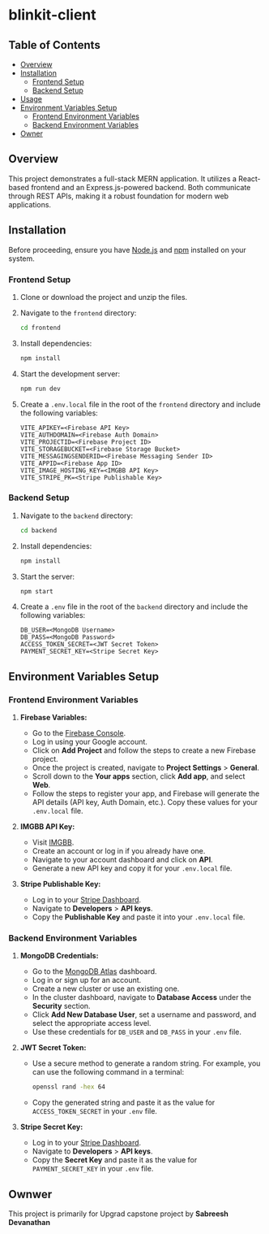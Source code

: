 # blinkit-client


## Table of Contents
- [Overview](#overview)
- [Installation](#installation)
  - [Frontend Setup](#frontend-setup)
  - [Backend Setup](#backend-setup)
- [Usage](#usage)
- [Environment Variables Setup](#environment-variables-setup)
  - [Frontend Environment Variables](#frontend-environment-variables)
  - [Backend Environment Variables](#backend-environment-variables)
- [Owner](#Owner)

## Overview

This project demonstrates a full-stack MERN application. It utilizes a React-based frontend and an Express.js-powered backend. Both communicate through REST APIs, making it a robust foundation for modern web applications. 

## Installation

Before proceeding, ensure you have [Node.js](http://nodejs.org) and [npm](https://npmjs.com) installed on your system.

### Frontend Setup

1. Clone or download the project and unzip the files.
2. Navigate to the `frontend` directory:

   ```sh
   cd frontend
   ```

3. Install dependencies:

   ```sh
   npm install
   ```

4. Start the development server:

   ```sh
   npm run dev
   ```

5. Create a `.env.local` file in the root of the `frontend` directory and include the following variables:

   ```
   VITE_APIKEY=<Firebase API Key>
   VITE_AUTHDOMAIN=<Firebase Auth Domain>
   VITE_PROJECTID=<Firebase Project ID>
   VITE_STORAGEBUCKET=<Firebase Storage Bucket>
   VITE_MESSAGINGSENDERID=<Firebase Messaging Sender ID>
   VITE_APPID=<Firebase App ID>
   VITE_IMAGE_HOSTING_KEY=<IMGBB API Key>
   VITE_STRIPE_PK=<Stripe Publishable Key>
   ```

### Backend Setup

1. Navigate to the `backend` directory:

   ```sh
   cd backend
   ```

2. Install dependencies:

   ```sh
   npm install
   ```

3. Start the server:

   ```sh
   npm start
   ```

4. Create a `.env` file in the root of the `backend` directory and include the following variables:

   ```
   DB_USER=<MongoDB Username>
   DB_PASS=<MongoDB Password>
   ACCESS_TOKEN_SECRET=<JWT Secret Token>
   PAYMENT_SECRET_KEY=<Stripe Secret Key>
   ```

## Environment Variables Setup

### Frontend Environment Variables

1. **Firebase Variables:**
   - Go to the [Firebase Console](https://console.firebase.google.com/).
   - Log in using your Google account.
   - Click on **Add Project** and follow the steps to create a new Firebase project.
   - Once the project is created, navigate to **Project Settings** > **General**.
   - Scroll down to the **Your apps** section, click **Add app**, and select **Web**.
   - Follow the steps to register your app, and Firebase will generate the API details (API key, Auth Domain, etc.). Copy these values for your `.env.local` file.

2. **IMGBB API Key:**
   - Visit [IMGBB](https://imgbb.com/).
   - Create an account or log in if you already have one.
   - Navigate to your account dashboard and click on **API**.
   - Generate a new API key and copy it for your `.env.local` file.

3. **Stripe Publishable Key:**
   - Log in to your [Stripe Dashboard](https://stripe.com/).
   - Navigate to **Developers** > **API keys**.
   - Copy the **Publishable Key** and paste it into your `.env.local` file.

### Backend Environment Variables

1. **MongoDB Credentials:**
   - Go to the [MongoDB Atlas](https://www.mongodb.com/atlas) dashboard.
   - Log in or sign up for an account.
   - Create a new cluster or use an existing one.
   - In the cluster dashboard, navigate to **Database Access** under the **Security** section.
   - Click **Add New Database User**, set a username and password, and select the appropriate access level.
   - Use these credentials for `DB_USER` and `DB_PASS` in your `.env` file.

2. **JWT Secret Token:**
   - Use a secure method to generate a random string. For example, you can use the following command in a terminal:
     ```sh
     openssl rand -hex 64
     ```
   - Copy the generated string and paste it as the value for `ACCESS_TOKEN_SECRET` in your `.env` file.

3. **Stripe Secret Key:**
   - Log in to your [Stripe Dashboard](https://stripe.com/).
   - Navigate to **Developers** > **API keys**.
   - Copy the **Secret Key** and paste it as the value for `PAYMENT_SECRET_KEY` in your `.env` file.

## Ownwer

This project is primarily for Upgrad capstone project by **Sabreesh Devanathan**

